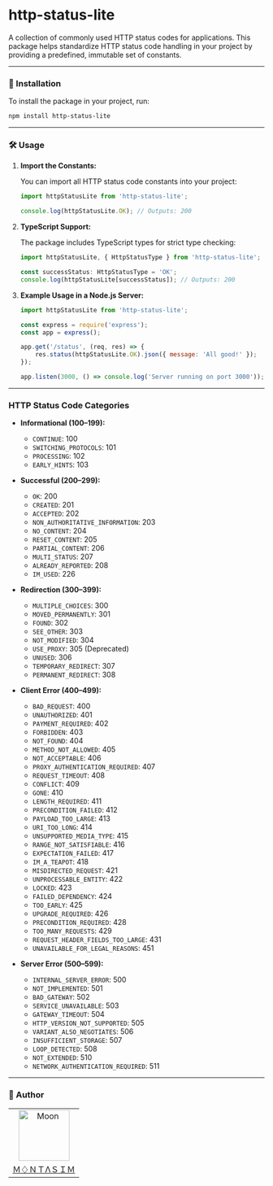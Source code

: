 # http-status-lite

A collection of commonly used HTTP status codes for applications. This package helps standardize HTTP status code handling in your project by providing a predefined, immutable set of constants.

---

### 🚀 Installation

To install the package in your project, run:

```bash
npm install http-status-lite
```

---

### 🛠️ Usage

1. **Import the Constants:**

    You can import all HTTP status code constants into your project:

    ```javascript
    import httpStatusLite from 'http-status-lite';

    console.log(httpStatusLite.OK); // Outputs: 200
    ```

2. **TypeScript Support:**

    The package includes TypeScript types for strict type checking:

    ```typescript
    import httpStatusLite, { HttpStatusType } from 'http-status-lite';

    const successStatus: HttpStatusType = 'OK';
    console.log(httpStatusLite[successStatus]); // Outputs: 200
    ```

3. **Example Usage in a Node.js Server:**

    ```javascript
    import httpStatusLite from 'http-status-lite';

    const express = require('express');
    const app = express();

    app.get('/status', (req, res) => {
        res.status(httpStatusLite.OK).json({ message: 'All good!' });
    });

    app.listen(3000, () => console.log('Server running on port 3000'));
    ```

---

### HTTP Status Code Categories

- **Informational (100–199):**

    - `CONTINUE`: 100
    - `SWITCHING_PROTOCOLS`: 101
    - `PROCESSING`: 102
    - `EARLY_HINTS`: 103

- **Successful (200–299):**

    - `OK`: 200
    - `CREATED`: 201
    - `ACCEPTED`: 202
    - `NON_AUTHORITATIVE_INFORMATION`: 203
    - `NO_CONTENT`: 204
    - `RESET_CONTENT`: 205
    - `PARTIAL_CONTENT`: 206
    - `MULTI_STATUS`: 207
    - `ALREADY_REPORTED`: 208
    - `IM_USED`: 226

- **Redirection (300–399):**

    - `MULTIPLE_CHOICES`: 300
    - `MOVED_PERMANENTLY`: 301
    - `FOUND`: 302
    - `SEE_OTHER`: 303
    - `NOT_MODIFIED`: 304
    - `USE_PROXY`: 305 (Deprecated)
    - `UNUSED`: 306
    - `TEMPORARY_REDIRECT`: 307
    - `PERMANENT_REDIRECT`: 308

- **Client Error (400–499):**

    - `BAD_REQUEST`: 400
    - `UNAUTHORIZED`: 401
    - `PAYMENT_REQUIRED`: 402
    - `FORBIDDEN`: 403
    - `NOT_FOUND`: 404
    - `METHOD_NOT_ALLOWED`: 405
    - `NOT_ACCEPTABLE`: 406
    - `PROXY_AUTHENTICATION_REQUIRED`: 407
    - `REQUEST_TIMEOUT`: 408
    - `CONFLICT`: 409
    - `GONE`: 410
    - `LENGTH_REQUIRED`: 411
    - `PRECONDITION_FAILED`: 412
    - `PAYLOAD_TOO_LARGE`: 413
    - `URI_TOO_LONG`: 414
    - `UNSUPPORTED_MEDIA_TYPE`: 415
    - `RANGE_NOT_SATISFIABLE`: 416
    - `EXPECTATION_FAILED`: 417
    - `IM_A_TEAPOT`: 418
    - `MISDIRECTED_REQUEST`: 421
    - `UNPROCESSABLE_ENTITY`: 422
    - `LOCKED`: 423
    - `FAILED_DEPENDENCY`: 424
    - `TOO_EARLY`: 425
    - `UPGRADE_REQUIRED`: 426
    - `PRECONDITION_REQUIRED`: 428
    - `TOO_MANY_REQUESTS`: 429
    - `REQUEST_HEADER_FIELDS_TOO_LARGE`: 431
    - `UNAVAILABLE_FOR_LEGAL_REASONS`: 451

- **Server Error (500–599):**
    - `INTERNAL_SERVER_ERROR`: 500
    - `NOT_IMPLEMENTED`: 501
    - `BAD_GATEWAY`: 502
    - `SERVICE_UNAVAILABLE`: 503
    - `GATEWAY_TIMEOUT`: 504
    - `HTTP_VERSION_NOT_SUPPORTED`: 505
    - `VARIANT_ALSO_NEGOTIATES`: 506
    - `INSUFFICIENT_STORAGE`: 507
    - `LOOP_DETECTED`: 508
    - `NOT_EXTENDED`: 510
    - `NETWORK_AUTHENTICATION_REQUIRED`: 511

---

### 📖 Author

<table>
  <tr>
    <td align="center">
      <img src="https://avatars.githubusercontent.com/u/95298623?v=4" width="100px" alt="Moon">
      <a href="https://github.com/montasim">
        <br>
          Ｍ♢ＮＴΛＳＩＭ
        </br>
      </a>
    </td>
  </tr>
</table>
